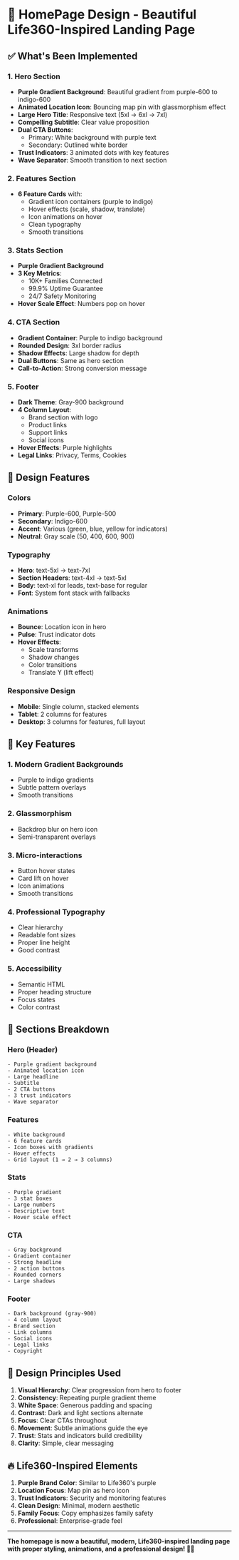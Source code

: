 # 🎨 HomePage Design - Beautiful Life360-Inspired Landing Page

## ✅ What's Been Implemented

### 1. Hero Section
- **Purple Gradient Background**: Beautiful gradient from purple-600 to indigo-600
- **Animated Location Icon**: Bouncing map pin with glassmorphism effect
- **Large Hero Title**: Responsive text (5xl → 6xl → 7xl)
- **Compelling Subtitle**: Clear value proposition
- **Dual CTA Buttons**: 
  - Primary: White background with purple text
  - Secondary: Outlined white border
- **Trust Indicators**: 3 animated dots with key features
- **Wave Separator**: Smooth transition to next section

### 2. Features Section
- **6 Feature Cards** with:
  - Gradient icon containers (purple to indigo)
  - Hover effects (scale, shadow, translate)
  - Icon animations on hover
  - Clean typography
  - Smooth transitions

### 3. Stats Section
- **Purple Gradient Background**
- **3 Key Metrics**:
  - 10K+ Families Connected
  - 99.9% Uptime Guarantee
  - 24/7 Safety Monitoring
- **Hover Scale Effect**: Numbers pop on hover

### 4. CTA Section
- **Gradient Container**: Purple to indigo background
- **Rounded Design**: 3xl border radius
- **Shadow Effects**: Large shadow for depth
- **Dual Buttons**: Same as hero section
- **Call-to-Action**: Strong conversion message

### 5. Footer
- **Dark Theme**: Gray-900 background
- **4 Column Layout**:
  - Brand section with logo
  - Product links
  - Support links
  - Social icons
- **Hover Effects**: Purple highlights
- **Legal Links**: Privacy, Terms, Cookies

## 🎯 Design Features

### Colors
- **Primary**: Purple-600, Purple-500
- **Secondary**: Indigo-600
- **Accent**: Various (green, blue, yellow for indicators)
- **Neutral**: Gray scale (50, 400, 600, 900)

### Typography
- **Hero**: text-5xl → text-7xl
- **Section Headers**: text-4xl → text-5xl
- **Body**: text-xl for leads, text-base for regular
- **Font**: System font stack with fallbacks

### Animations
- **Bounce**: Location icon in hero
- **Pulse**: Trust indicator dots
- **Hover Effects**:
  - Scale transforms
  - Shadow changes
  - Color transitions
  - Translate Y (lift effect)

### Responsive Design
- **Mobile**: Single column, stacked elements
- **Tablet**: 2 columns for features
- **Desktop**: 3 columns for features, full layout

## 🚀 Key Features

### 1. Modern Gradient Backgrounds
- Purple to indigo gradients
- Subtle pattern overlays
- Smooth transitions

### 2. Glassmorphism
- Backdrop blur on hero icon
- Semi-transparent overlays

### 3. Micro-interactions
- Button hover states
- Card lift on hover
- Icon animations
- Smooth transitions

### 4. Professional Typography
- Clear hierarchy
- Readable font sizes
- Proper line height
- Good contrast

### 5. Accessibility
- Semantic HTML
- Proper heading structure
- Focus states
- Color contrast

## 📱 Sections Breakdown

### Hero (Header)
```
- Purple gradient background
- Animated location icon
- Large headline
- Subtitle
- 2 CTA buttons
- 3 trust indicators
- Wave separator
```

### Features
```
- White background
- 6 feature cards
- Icon boxes with gradients
- Hover effects
- Grid layout (1 → 2 → 3 columns)
```

### Stats
```
- Purple gradient
- 3 stat boxes
- Large numbers
- Descriptive text
- Hover scale effect
```

### CTA
```
- Gray background
- Gradient container
- Strong headline
- 2 action buttons
- Rounded corners
- Large shadows
```

### Footer
```
- Dark background (gray-900)
- 4 column layout
- Brand section
- Link columns
- Social icons
- Legal links
- Copyright
```

## 🎨 Design Principles Used

1. **Visual Hierarchy**: Clear progression from hero to footer
2. **Consistency**: Repeating purple gradient theme
3. **White Space**: Generous padding and spacing
4. **Contrast**: Dark and light sections alternate
5. **Focus**: Clear CTAs throughout
6. **Movement**: Subtle animations guide the eye
7. **Trust**: Stats and indicators build credibility
8. **Clarity**: Simple, clear messaging

## 🔥 Life360-Inspired Elements

1. **Purple Brand Color**: Similar to Life360's purple
2. **Location Focus**: Map pin as hero icon
3. **Trust Indicators**: Security and monitoring features
4. **Clean Design**: Minimal, modern aesthetic
5. **Family Focus**: Copy emphasizes family safety
6. **Professional**: Enterprise-grade feel

---

**The homepage is now a beautiful, modern, Life360-inspired landing page with proper styling, animations, and a professional design! 🚀✨**
